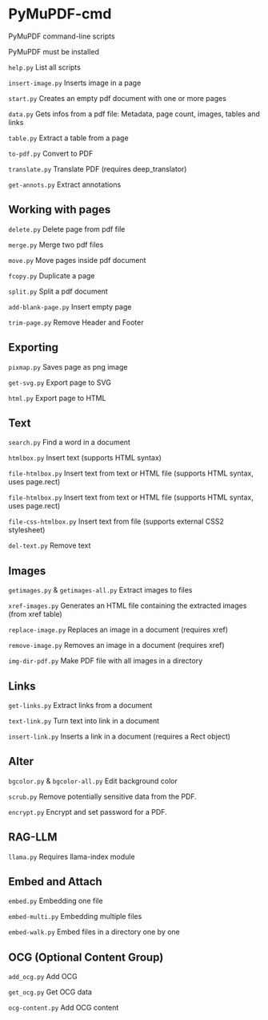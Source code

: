 # PyMuPDF-cmd

PyMuPDF command-line scripts

PyMuPDF must be installed

```help.py```            List all scripts

```insert-image.py```    Inserts image in a page

```start.py```           Creates an empty pdf document with one or more pages

```data.py```            Gets infos from a pdf file: Metadata, page count, images, tables and links 

```table.py```           Extract a table from a page

```to-pdf.py```          Convert to PDF

```translate.py```       Translate PDF (requires deep_translator)

```get-annots.py```      Extract annotations



## Working with pages

```delete.py```          Delete page from pdf file 

```merge.py```           Merge two pdf files 

```move.py```            Move pages inside pdf document

```fcopy.py```           Duplicate a page

```split.py```           Split a pdf document

```add-blank-page.py```  Insert empty page

```trim-page.py```       Remove Header and Footer


## Exporting

```pixmap.py```          Saves page as png image

```get-svg.py```         Export page to SVG

```html.py```            Export page to HTML


## Text

```search.py```          Find a word in a document

```htmlbox.py```         Insert text (supports HTML syntax)

```file-htmlbox.py```    Insert text from text or HTML file (supports HTML syntax, uses page.rect)

```file-htmlbox.py```    Insert text from text or HTML file (supports HTML syntax, uses page.rect)

```file-css-htmlbox.py```  Insert text from file (supports external CSS2 stylesheet)

```del-text.py```    Remove text


## Images

```getimages.py``` & ```getimages-all.py```   Extract images to files

```xref-images.py```     Generates an HTML file containing the extracted images (from xref table)

```replace-image.py```   Replaces an image in a document (requires xref)

```remove-image.py```    Removes an image in a document (requires xref)

```img-dir-pdf.py```    Make PDF file with all images in a directory


## Links

```get-links.py```       Extract links from a document

```text-link.py```       Turn text into link in a document

```insert-link.py```     Inserts a link in a document (requires a Rect object)


## Alter

```bgcolor.py``` & ```bgcolor-all.py```       Edit background color

```scrub.py```           Remove potentially sensitive data from the PDF. 

```encrypt.py```         Encrypt and set password for a PDF. 


## RAG-LLM

```llama.py```       Requires llama-index module


## Embed and Attach

```embed.py```       Embedding one file

```embed-multi.py```       Embedding multiple files

```embed-walk.py```       Embed files in a directory one by one


## OCG (Optional Content Group)

```add_ocg.py```       Add OCG

```get_ocg.py```       Get OCG data

```ocg-content.py```   Add OCG content
